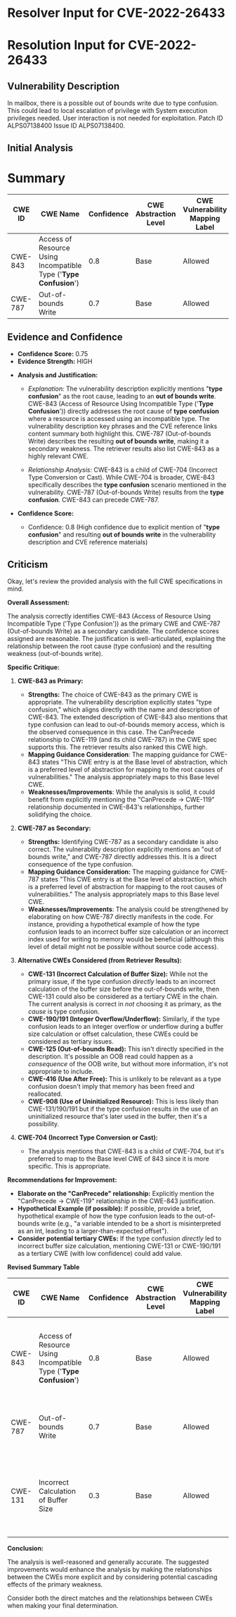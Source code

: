 # Resolver Input for CVE-2022-26433

# Resolution Input for CVE-2022-26433

## Vulnerability Description
In mailbox, there is a possible out of bounds write due to type confusion. This could lead to local escalation of privilege with System execution privileges needed. User interaction is not needed for exploitation. Patch ID ALPS07138400 Issue ID ALPS07138400.

## Initial Analysis
# Summary
| CWE ID | CWE Name | Confidence | CWE Abstraction Level | CWE Vulnerability Mapping Label | CWE-Vulnerability Mapping Notes |
|---|---|---|---|---|---|
| CWE-843 | Access of Resource Using Incompatible Type ('**Type Confusion**') | 0.8 | Base | Allowed | Primary CWE |
| CWE-787 | Out-of-bounds Write | 0.7 | Base | Allowed | Secondary Candidate |

## Evidence and Confidence

*   **Confidence Score:** 0.75
*   **Evidence Strength:** HIGH

- **Analysis and Justification:**  
  - *Explanation:* The vulnerability description explicitly mentions "**type confusion**" as the root cause, leading to an **out of bounds write**. CWE-843 (Access of Resource Using Incompatible Type ('**Type Confusion**')) directly addresses the root cause of **type confusion** where a resource is accessed using an incompatible type. The vulnerability description key phrases and the CVE reference links content summary both highlight this. CWE-787 (Out-of-bounds Write) describes the resulting **out of bounds write**, making it a secondary weakness. The retriever results also list CWE-843 as a highly relevant CWE.
  
  - *Relationship Analysis:* CWE-843 is a child of CWE-704 (Incorrect Type Conversion or Cast). While CWE-704 is broader, CWE-843 specifically describes the **type confusion** scenario mentioned in the vulnerability. CWE-787 (Out-of-bounds Write) results from the **type confusion**. CWE-843 can precede CWE-787.

- **Confidence Score:**  
  - Confidence: 0.8 (High confidence due to explicit mention of "**type confusion**" and resulting **out of bounds write** in the vulnerability description and CVE reference materials)

## Criticism
Okay, let's review the provided analysis with the full CWE specifications in mind.

**Overall Assessment:**

The analysis correctly identifies CWE-843 (Access of Resource Using Incompatible Type ('Type Confusion')) as the primary CWE and CWE-787 (Out-of-bounds Write) as a secondary candidate. The confidence scores assigned are reasonable. The justification is well-articulated, explaining the relationship between the root cause (type confusion) and the resulting weakness (out-of-bounds write).

**Specific Critique:**

1.  **CWE-843 as Primary:**

    *   **Strengths:** The choice of CWE-843 as the primary CWE is appropriate. The vulnerability description explicitly states "type confusion," which aligns directly with the name and description of CWE-843. The extended description of CWE-843 also mentions that type confusion can lead to out-of-bounds memory access, which is the observed consequence in this case.  The CanPrecede relationship to CWE-119 (and its child CWE-787) in the CWE spec supports this. The retriever results also ranked this CWE high.
    *   **Mapping Guidance Consideration**: The mapping guidance for CWE-843 states "This CWE entry is at the Base level of abstraction, which is a preferred level of abstraction for mapping to the root causes of vulnerabilities."  The analysis appropriately maps to this Base level CWE.
    *   **Weaknesses/Improvements**: While the analysis is solid, it could benefit from explicitly mentioning the "CanPrecede -> CWE-119" relationship documented in CWE-843's relationships, further solidifying the choice.
2.  **CWE-787 as Secondary:**

    *   **Strengths:**  Identifying CWE-787 as a secondary candidate is also correct. The vulnerability description explicitly mentions an "out of bounds write," and CWE-787 directly addresses this. It is a direct consequence of the type confusion.
    *   **Mapping Guidance Consideration:** The mapping guidance for CWE-787 states "This CWE entry is at the Base level of abstraction, which is a preferred level of abstraction for mapping to the root causes of vulnerabilities."  The analysis appropriately maps to this Base level CWE.
    *   **Weaknesses/Improvements**: The analysis could be strengthened by elaborating on how CWE-787 directly manifests in the code. For instance, providing a hypothetical example of how the type confusion leads to an incorrect buffer size calculation or an incorrect index used for writing to memory would be beneficial (although this level of detail might not be possible without source code access).

3.  **Alternative CWEs Considered (from Retriever Results):**

    *   **CWE-131 (Incorrect Calculation of Buffer Size):** While not the primary issue, if the type confusion *directly* leads to an incorrect calculation of the buffer size before the out-of-bounds write, then CWE-131 could also be considered as a tertiary CWE in the chain. The current analysis is correct in *not* choosing it as primary, as the *cause* is type confusion.
    *   **CWE-190/191 (Integer Overflow/Underflow):** Similarly, if the type confusion leads to an integer overflow or underflow during a buffer size calculation or offset calculation, these CWEs could be considered as tertiary issues.
    *   **CWE-125 (Out-of-bounds Read):** This isn't directly specified in the description. It's possible an OOB read could happen as a *consequence* of the OOB write, but without more information, it's not appropriate to include.
    *   **CWE-416 (Use After Free):** This is unlikely to be relevant as a type confusion doesn't imply that memory has been freed and reallocated.
    *   **CWE-908 (Use of Uninitialized Resource):** This is less likely than CWE-131/190/191 but if the type confusion results in the use of an uninitialized resource that's later used in the buffer, then it's a possibility.
4.  **CWE-704 (Incorrect Type Conversion or Cast):**

    *   The analysis mentions that CWE-843 is a child of CWE-704, but it's preferred to map to the Base level CWE of 843 since it is more specific.  This is appropriate.

**Recommendations for Improvement:**

*   **Elaborate on the "CanPrecede" relationship:** Explicitly mention the "CanPrecede -> CWE-119" relationship in the CWE-843 justification.
*   **Hypothetical Example (if possible):** If possible, provide a brief, hypothetical example of how the type confusion leads to the out-of-bounds write (e.g., "a variable intended to be a short is misinterpreted as an int, leading to a larger-than-expected offset").
*   **Consider potential tertiary CWEs:** If the type confusion *directly* led to incorrect buffer size calculation, mentioning CWE-131 or CWE-190/191 as a tertiary CWE (with low confidence) could add value.

**Revised Summary Table**

| CWE ID | CWE Name | Confidence | CWE Abstraction Level | CWE Vulnerability Mapping Label | CWE-Vulnerability Mapping Notes |
|---|---|---|---|---|---|
| CWE-843 | Access of Resource Using Incompatible Type ('**Type Confusion**') | 0.8 | Base | Allowed | Primary CWE.  Type confusion directly mentioned in vulnerability description. CanPrecede -> CWE-119. |
| CWE-787 | Out-of-bounds Write | 0.7 | Base | Allowed | Secondary Candidate. Direct consequence of type confusion. |
| CWE-131 | Incorrect Calculation of Buffer Size | 0.3 | Base | Allowed | Possible Tertiary CWE. If the type confusion *directly* leads to incorrect buffer size calculation |

**Conclusion:**

The analysis is well-reasoned and generally accurate. The suggested improvements would enhance the analysis by making the relationships between the CWEs more explicit and by considering potential cascading effects of the primary weakness.

Consider both the direct matches and the relationships between CWEs
when making your final determination.
        